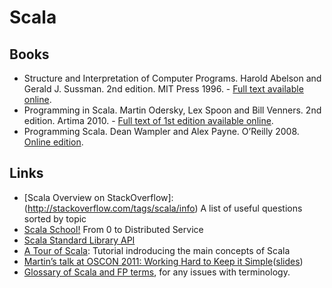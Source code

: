 # Scala

## Books

- Structure and Interpretation of Computer Programs. Harold Abelson and Gerald J. Sussman. 2nd edition. MIT Press 1996. - [Full text available online](http://mitpress.mit.edu/sicp/).
- Programming in Scala. Martin Odersky, Lex Spoon and Bill Venners. 2nd edition. Artima 2010. - [Full text of 1st edition available online](http://www.artima.com/pins1ed/).
- Programming Scala. Dean Wampler and Alex Payne. O’Reilly 2008. [Online edition](http://ofps.oreilly.com/titles/9780596155957/).

## Links

- [Scala Overview on StackOverflow]:(http://stackoverflow.com/tags/scala/info) A list of useful questions sorted by topic
- [Scala School!](http://twitter.github.com/scala_school/) From 0 to Distributed Service
- [Scala Standard Library API](http://www.scala-lang.org/api/)
- [A Tour of Scala](http://docs.scala-lang.org/tutorials/tour/tour-of-scala.html): Tutorial indroducing the main concepts of Scala
- [Martin’s talk at OSCON 2011: Working Hard to Keep it Simple](http://www.youtube.com/watch?v=3jg1AheF4n0)([slides](http://www.slideshare.net/Odersky/oscon-keynote-working-hard-to-keep-it-simple))
- [Glossary of Scala and FP terms](http://docs.scala-lang.org/glossary/), for any issues with terminology.

